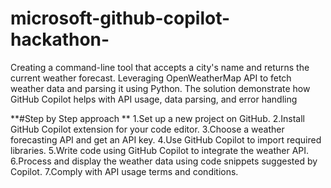 # microsoft-github-copilot-hackathon-
Creating a command-line tool that accepts a city's name and returns the current weather forecast. 
Leveraging OpenWeatherMap API to fetch weather data and parsing it using Python. 
The solution demonstrate how GitHub Copilot helps with API usage, data parsing, and error handling

**#Step by Step approach **
  1.Set up a new project on GitHub.
  2.Install GitHub Copilot extension for your code editor.
  3.Choose a weather forecasting API and get an API key.
  4.Use GitHub Copilot to import required libraries.
  5.Write code using GitHub Copilot to integrate the weather API.
  6.Process and display the weather data using code snippets suggested by Copilot.
  7.Comply with API usage terms and conditions.

